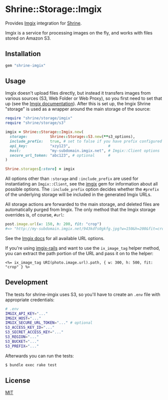 # Shrine::Storage::Imgix

Provides [Imgix] integration for [Shrine].

Imgix is a service for processing images on the fly, and works with files
stored on Amazon S3.

## Installation

```ruby
gem "shrine-imgix"
```

## Usage

Imgix doesn't upload files directly, but instead it transfers images from
various sources (S3, Web Folder or Web Proxy), so you first need to set that up
(see the [Imgix documentation]). After this is set up, the Imgix Shrine
"storage" is used as a wrapper around the main storage of the source:

```rb
require "shrine/storage/imgix"
require "shrine/storage/s3"

imgix = Shrine::Storage::Imgix.new(
  storage:          Shrine::Storage::S3.new(**s3_options),
  include_prefix:   true, # set to false if you have prefix configured in Imgix source
  api_key:          "xzy123",                 #
  host:             "my-subdomain.imgix.net", # Imgix::Client options
  secure_url_token: "abc123", # optional      #
)

Shrine.storages[:store] = imgix
```

All options other than `:storage` and `:include_prefix` are used for
instantiating an `Imgix::Client`, see the [imgix] gem for information about all
possible options. The `:include_prefix` option decides whether the `#prefix`
of the underlying storage will be included in the generated Imgix URLs.

All storage actions are forwarded to the main storage, and deleted files are
automatically purged from Imgix. The only method that the Imgix storage
overrides is, of course, `#url`:

```rb
post.image.url(w: 150, h: 200, fit: "crop")
#=> "http://my-subdomain.imgix.net/943kdfs0gkfg.jpg?w=150&h=200&fit=crop"
```

See the [Imgix docs](https://www.imgix.com/docs/reference) for all available
URL options.

If you're using [imgix-rails] and want to use the `ix_image_tag` helper method,
you can extract the path portion of the URL and pass it on to the helper:

```erb
<%= ix_image_tag URI(photo.image.url).path, { w: 300, h: 500, fit: "crop" } %>
```

## Development

The tests for shrine-imgix uses S3, so you'll have to create an `.env` file with
appropriate credentials:

```sh
# .env
IMGIX_API_KEY="..."
IMGIX_HOST="..."
IMGIX_SECURE_URL_TOKEN="..." # optional
S3_ACCESS_KEY_ID="..."
S3_SECRET_ACCESS_KEY="..."
S3_REGION="..."
S3_BUCKET="..."
S3_PREFIX="..."
```

Afterwards you can run the tests:

```sh
$ bundle exec rake test
```

## License

[MIT](http://opensource.org/licenses/MIT)

[Imgix]: https://www.imgix.com/
[Shrine]: https://github.com/janko/shrine
[imgix]: https://github.com/imgix/imgix-rb
[Imgix documentation]: https://www.imgix.com/docs
[imgix-rails]: https://github.com/imgix/imgix-rails
